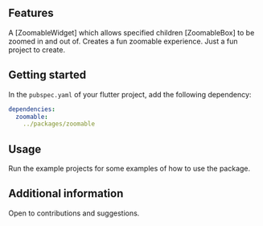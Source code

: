 ## Features

A [ZoomableWidget] which allows specified children [ZoomableBox] to be zoomed in and out of. 
Creates a fun zoomable experience. Just a fun project to create.

## Getting started

In the `pubspec.yaml` of your flutter project, add the following dependency:

```yaml
dependencies:
  zoomable:
    ../packages/zoomable
```

## Usage

Run the example projects for some examples of how to use the package.

## Additional information

Open to contributions and suggestions.
